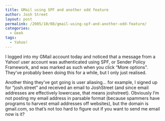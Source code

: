```yaml
---
title: GMail using SPF and another odd feature
author: Josh Street
layout: post
permalink: /2005/10/08/gmail-using-spf-and-another-odd-feature/
categories:
  - Geek
tags:
  - Yahoo!
---
```

I logged into my GMail account today and noticed that a message from a Yahoo! user account was authenticated using SPF, or Sender Policy Framework, and was marked as such when you click &#8220;More options&#8221;. They&#8217;ve probably been doing this for a while, but I only just realised.

Another thing they&#8217;ve got going is user aliasing&#8230; for example, I signed up for &#8220;josh.street&#8221; and received an email to JoshStreet (and since email addresses are effectively lowercase, that means joshstreet). Obviously I&#8217;m not posting my email address in parsable format (because spammers have programs to harvest email addresses off websites), but the domain is gmail.com, so that&#8217;s not too hard to figure out if you want to send me email now is it?